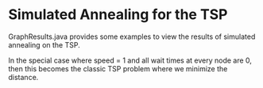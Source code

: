 # Simulated Annealing for the TSP

GraphResults.java provides some examples to view the results of simulated annealing on the TSP. 

In the special case where speed = 1 and all wait times at every node are 0, then this becomes the classic TSP problem where we minimize the distance.
